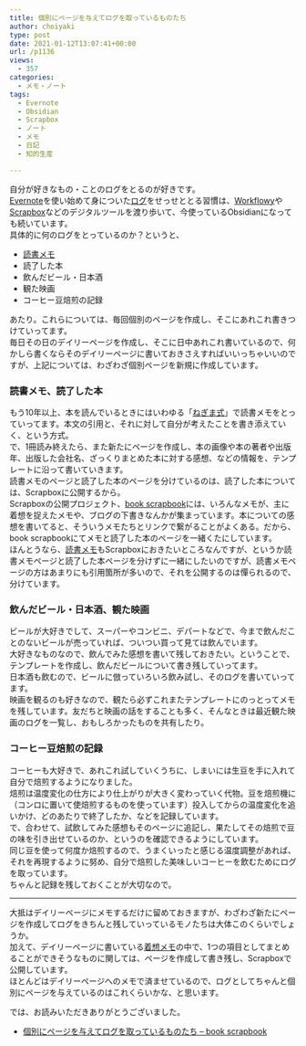 ```yaml
---
title: 個別にページを与えてログを取っているものたち
author: choiyaki
type: post
date: 2021-01-12T13:07:41+00:00
url: /p1136
views:
  - 357
categories:
  - メモ・ノート
tags:
  - Evernote
  - Obsidian
  - Scrapbox
  - ノート
  - メモ
  - 日記
  - 知的生産

---
```

自分が好きなもの・ことのログをとるのが好きです。  
[Evernote][1]を使い始めて身についた[ログ][2]をせっせととる習慣は、[Workflowy][3]や[Scrapbox][4]などのデジタルツールを渡り歩いて、今使っているObsidianになっても続いています。  
具体的に何のログをとっているのか？というと、

  * [読書メモ][5]
  * 読了した本
  * 飲んだビール・日本酒
  * 観た映画
  * コーヒー豆焙煎の記録

あたり。これらについては、毎回個別のページを作成し、そこにあれこれ書きつけていってます。  
毎日その日のデイリーページを作成し、そこに日中あれこれ書いているので、何かしら書くならそのデイリーページに書いておきさえすればいいっちゃいいのですが、上記については、わざわざ個別ページを新規に作成しています。

### 読書メモ、読了した本

もう10年以上、本を読んでいるときにはいわゆる「[ねぎま式][6]」で読書メモをとっていってます。本文の引用と、それに対して自分が考えたことを書き添えていく、という方式。  
で、1冊読み終えたら、また新たにページを作成し、本の画像や本の著者や出版年、出版した会社名、ざっくりまとめた本に対する感想、などの情報を、テンプレートに沿って書いていきます。  
読書メモのページと読了した本のページを分けているのは、読了した本については、Scrapboxに公開するから。  
Scrapboxの公開プロジェクト、[book scrapbook][7]には、いろんなメモが、主に着想を捉えたメモや、ブログの下書きなんかが集まっています。本についての感想を書いてると、そういうメモたちとリンクで繋がることがよくある。だから、book scrapbookにてメモと読了した本のページを一緒くたにしています。  
ほんとうなら、[読書メモ][5]もScrapboxにおきたいところなんですが、というか読書メモページと読了した本ページを分けずに一緒にしたいのですが、読書メモページの方はあまりにも引用箇所が多いので、それを公開するのは憚られるので、分けています。

### 飲んだビール・日本酒、観た映画

ビールが大好きでして、スーパーやコンビニ、デパートなどで、今まで飲んだことのないビールが売っていれば、ついつい買って見ては飲んでいます。  
大好きなものなので、飲んでみた感想を書いて残しておきたい。ということで、テンプレートを作成し、飲んだビールについて書き残していってます。  
日本酒も飲むので、ビールに倣っていろいろ飲み試し、そのログを書いていってます。  
映画を観るのも好きなので、観たら必ずこれまたテンプレートにのっとってメモを残しています。友だちと映画の話をすることも多く、そんなときは最近観た映画のログを一覧し、おもしろかったものを共有したり。

### コーヒー豆焙煎の記録

コーヒーも大好きで、あれこれ試していくうちに、しまいには生豆を手に入れて自分で焙煎するようになりました。  
焙煎は温度変化の仕方により仕上がりが大きく変わっていく代物。豆を焙煎機に（コンロに置いて使焙煎するものを使っています）投入してからの温度変化を追いかけ、どのあたりで終了したか、などを記録しています。  
で、合わせて、試飲してみた感想もそのページに追記し、果たしてその焙煎で豆の味を引き出せているのか、というのを確認できるようにしています。  
同じ豆を使って何度か焙煎するので、うまくいったと感じる温度調整があれば、それを再現するように努め、自分で焙煎した美味しいコーヒーを飲むためにログを取っています。  
ちゃんと記録を残しておくことが大切なので。

* * *

大抵はデイリーページにメモするだけに留めておきますが、わざわざ新たにページを作成してログをきちんと残していっているモノたちは大体このくらいでしょうか。  
加えて、デイリーページに書いている[着想メモ][8]の中で、1つの項目としてまとめることができそうなものに関しては、ページを作成して書き残し、Scrapboxで公開しています。  
ほとんどはデイリーページへのメモで済ませているので、ログとしてちゃんと個別にページを与えているのはこれくらいかな、と思います。

では、お読みいただきありがとうございました。

  * [個別にページを与えてログを取っているものたち &#8211; book scrapbook][9]

 [1]: https://scrapbox.io/choiyaki-hondana/Evernote
 [2]: https://scrapbox.io/choiyaki-hondana/%E3%83%AD%E3%82%B0
 [3]: https://scrapbox.io/choiyaki-hondana/Workflowy
 [4]: https://scrapbox.io/choiyaki-hondana/Scrapbox
 [5]: https://scrapbox.io/choiyaki-hondana/%E8%AA%AD%E6%9B%B8%E3%83%A1%E3%83%A2
 [6]: https://scrapbox.io/choiyaki-hondana/%E3%81%AD%E3%81%8E%E3%81%BE%E5%BC%8F
 [7]: https://scrapbox.io/choiyaki-hondana/
 [8]: https://scrapbox.io/choiyaki-hondana/%E7%9D%80%E6%83%B3%E3%83%A1%E3%83%A2
 [9]: https://scrapbox.io/choiyaki-hondana/%E5%80%8B%E5%88%A5%E3%81%AB%E3%83%9A%E3%83%BC%E3%82%B8%E3%82%92%E4%B8%8E%E3%81%88%E3%81%A6%E3%83%AD%E3%82%B0%E3%82%92%E5%8F%96%E3%81%A3%E3%81%A6%E3%81%84%E3%82%8B%E3%82%82%E3%81%AE%E3%81%9F%E3%81%A1